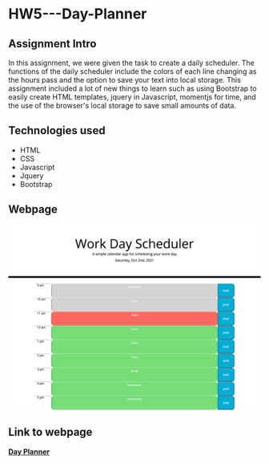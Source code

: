 # HW5---Day-Planner
## Assignment Intro
In this assignment, we were given the task to create a daily scheduler. The functions of the daily scheduler include the colors of each line changing as the hours pass and the option to save your text into local storage. This assignment included a lot of new things to learn such as using Bootstrap to easily create HTML templates, jquery in Javascript, momentjs for time, and the use of the browser's local storage to save small amounts of data.

## Technologies used
* HTML
* CSS
* Javascript
* Jquery
* Bootstrap

## Webpage
![Day Planner](assets/Images/screencapturefixed.png)

## Link to webpage
**[Day Planner](https://sitmeister.github.io/HW5---Day-Planner/)**